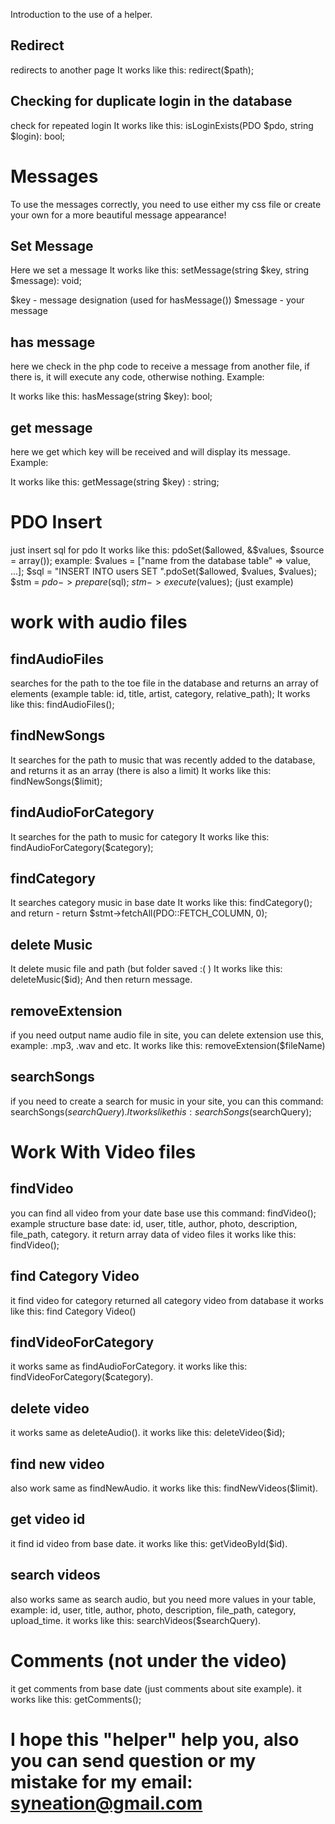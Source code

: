 Introduction to the use of a helper.

## Redirect
redirects to another page
It works like this: redirect($path);

## Checking for duplicate login in the database
check for repeated login
It works like this: isLoginExists(PDO $pdo, string $login): bool;

# Messages
To use the messages correctly, you need to use either my css file or create your own for a more beautiful message appearance!

## Set Message
Here we set a message
It works like this: setMessage(string $key, string $message): void;

$key - message designation (used for hasMessage())
$message - your message

## has message
here we check in the php code to receive a message from another file, if there is, it will execute any code, otherwise nothing.
Example: <?php if (hasMessage('error')) : ?>
                        <div class="notice error">
                            <?php echo getMessage('error') ?>
                        </div>
                    <?php endif; ?>
                    
It works like this: hasMessage(string $key): bool;

## get message
here we get which key will be received and will display its message.
Example: <?php if (hasMessage('error')) : ?>
                        <div class="notice error">
                            <?php echo getMessage('error') ?>
                        </div>
                    <?php endif; ?>
                    
It works like this: getMessage(string $key) : string;

# PDO Insert
just insert sql for pdo
It works like this: pdoSet($allowed, &$values, $source = array());
example: $values = ["name from the database table" => value, ...];
          $sql = "INSERT INTO users SET ".pdoSet($allowed, $values, $values);
          $stm = $pdo->prepare($sql);
          $stm->execute($values);
          (just example)

# work with audio files
## findAudioFiles
searches for the path to the toe file in the database and returns an array of elements (example table: id, title, artist, category, relative_path);
It works like this: findAudioFiles();

## findNewSongs
It searches for the path to music that was recently added to the database, and returns it as an array (there is also a limit)
It works like this: findNewSongs($limit);

## findAudioForCategory
It searches for the path to music for category
It works like this: findAudioForCategory($category);

## findCategory
It searches category music in base date
It works like this: findCategory();
and return - return $stmt->fetchAll(PDO::FETCH_COLUMN, 0);

## delete Music
It delete music file and path (but folder saved :( )
It works like this: deleteMusic($id);
And then return message.

## removeExtension
if you need output name audio file in site, you can delete extension use this, example: .mp3, .wav and etc.
It works like this: removeExtension($fileName)

## searchSongs
if you need to create a search for music in your site, you can this command: searchSongs($searchQuery).
It works like this: searchSongs($searchQuery);

# Work With Video files

## findVideo
you can find all video from your date base use this command: findVideo();
example structure base date: id, user, title, author, photo, description, file_path, category.
it return array data of video files
it works like this: findVideo();

## find Category Video
it find video for category returned all category video from database
it works like this: find Category Video()

## findVideoForCategory
it works same as findAudioForCategory.
it works like this: findVideoForCategory($category).

## delete video
it works same as deleteAudio().
it works like this: deleteVideo($id);

## find new video
also work same as findNewAudio.
it works like this: findNewVideos($limit).

## get video id
it find id video from base date.
it works like this: getVideoById($id).

## search videos
also works same as search audio, but you need more values in your table, example: id, user, title, author, photo, description, file_path, category, upload_time.
it works like this: searchVideos($searchQuery).

# Comments (not under the video)
it get comments from base date (just comments about site example).
it works like this: getComments();

# I hope this "helper" help you, also you can send question or my mistake for my email: syneation@gmail.com


